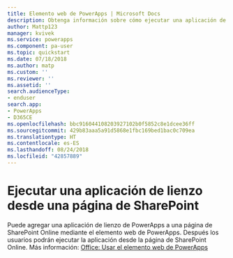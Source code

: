 ```yaml
---
title: Elemento web de PowerApps | Microsoft Docs
description: Obtenga información sobre cómo ejecutar una aplicación de lienzo desde una página de SharePoint.
author: Mattp123
manager: kvivek
ms.service: powerapps
ms.component: pa-user
ms.topic: quickstart
ms.date: 07/18/2018
ms.author: matp
ms.custom: ''
ms.reviewer: ''
ms.assetid: ''
search.audienceType:
- enduser
search.app:
- PowerApps
- D365CE
ms.openlocfilehash: bbc916044108203927102b0f5852c8e1dcee36ff
ms.sourcegitcommit: 429b83aaa5a91d5868e1fbc169bed1bac0c709ea
ms.translationtype: HT
ms.contentlocale: es-ES
ms.lasthandoff: 08/24/2018
ms.locfileid: "42857889"
---
```

# <a name="run-a-canvas-app-from-a-sharepoint-page"></a>Ejecutar una aplicación de lienzo desde una página de SharePoint

Puede agregar una aplicación de lienzo de PowerApps a una página de SharePoint Online mediante el elemento web de PowerApps. Después los usuarios podrán ejecutar la aplicación desde la página de SharePoint Online. Más información: [Office: Usar el elemento web de PowerApps](https://support.office.com/article/use-the-powerapps-web-part-6285f05e-e441-408a-99d7-aa688195cd1c?ui=en-US&rs=en-US&ad=US)
